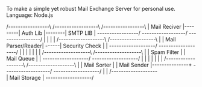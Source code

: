 To make a simple yet robust Mail Exchange Server for personal use.
Language: Node.js

/-----------------\         /------------------\        /-----------------\ 
| Mail Reciver    |---------| Auth Lib         |--------| SMTP LIB        |
\-----------------/         \------------------/        \-----------------/
        |                                                       |
        |                                                       |
/-------------------\       /-------------------\               |
| Mail Parser/Reader| ------| Security Check    |               |
\-------------------/       \-------------------/               |
        |                           |                           |
        |                           |                           |
/-------------------\       /-------------------\               |
| Spam Filter       |       | Mail Queue        |               |
\-------------------/       \-------------------/               |
        |                           |                           |
        |                           |                           |
/-------------------\       /-------------------\               |
| Mail Sorter       |       | Mail Sender       |---------------+
\-------------------/       \-------------------/
        |
        |
/-------------------\
| Mail Storage      |
\-------------------/

